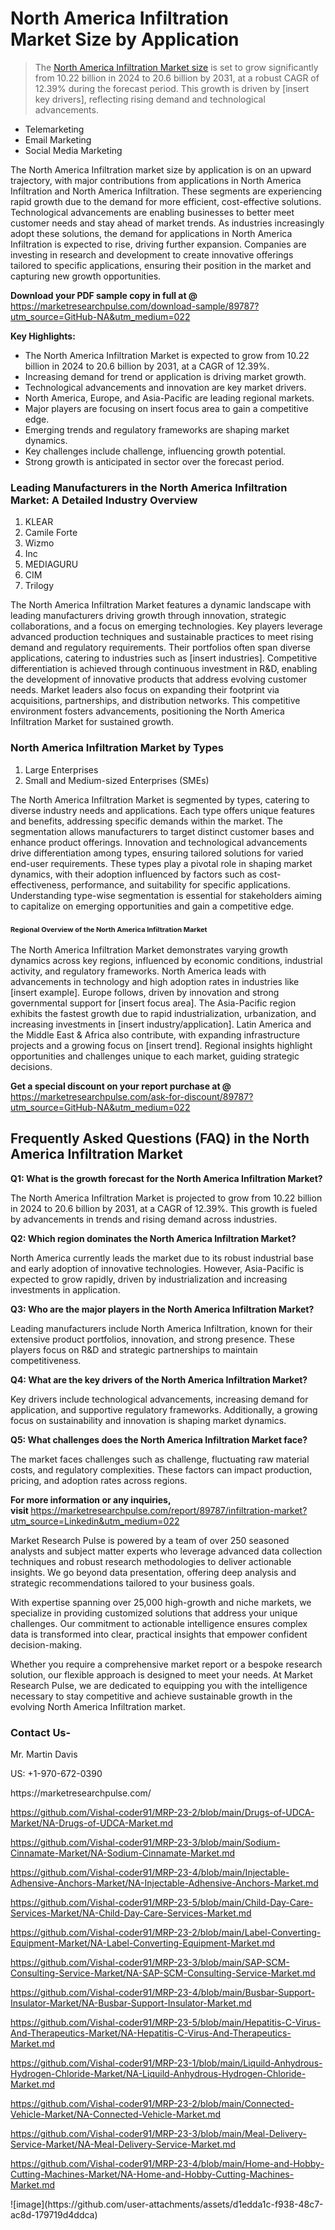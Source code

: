 <h1>North America Infiltration Market&nbsp;Size by Application</h1><blockquote><p>The <a href="https://marketresearchpulse.com/download-sample/89787?utm_source=GitHub-NA&amp;utm_medium=022">North America Infiltration Market size</a> is set to grow significantly from 10.22 billion in 2024 to 20.6 billion by 2031, at a robust CAGR of 12.39% during the forecast period. This growth is driven by [insert key drivers], reflecting rising demand and technological advancements.</p></blockquote><ul><li>Telemarketing <li> Email Marketing <li> Social Media Marketing</li></ul><p>The North America Infiltration market size by application is on an upward trajectory, with major contributions from applications in North America Infiltration and North America Infiltration. These segments are experiencing rapid growth due to the demand for more efficient, cost-effective solutions. Technological advancements are enabling businesses to better meet customer needs and stay ahead of market trends. As industries increasingly adopt these solutions, the demand for applications in North America Infiltration is expected to rise, driving further expansion. Companies are investing in research and development to create innovative offerings tailored to specific applications, ensuring their position in the market and capturing new growth opportunities.</p><p><strong>Download your PDF sample copy in full at @ </strong><a href="https://marketresearchpulse.com/download-sample/89787?utm_source=GitHub-NA&amp;utm_medium=022">https://marketresearchpulse.com/download-sample/89787?utm_source=GitHub-NA&amp;utm_medium=022</a></p><p><strong>Key Highlights: </strong></p><ul><li>The North America Infiltration Market is expected to grow from 10.22 billion in 2024 to 20.6 billion by 2031, at a CAGR of 12.39%.</li><li>Increasing demand for trend or application is driving market growth.</li><li>Technological advancements and innovation are key market drivers.</li><li>North America, Europe, and Asia-Pacific are leading regional markets.</li><li>Major players are focusing on insert focus area to gain a competitive edge.</li><li>Emerging trends and regulatory frameworks are shaping market dynamics.</li><li>Key challenges include challenge, influencing growth potential.</li><li>Strong growth is anticipated in sector over the forecast period.</li></ul><h3>Leading Manufacturers in the North America Infiltration Market: A Detailed Industry Overview</h3><ol><li>KLEAR</li><li>Camile Forte</li><li>Wizmo</li><li>Inc</li><li>MEDIAGURU</li><li>CIM</li><li>Trilogy</li></ol><div class="flex max-w-full flex-col flex-grow"><div class="min-h-8 text-message flex w-full flex-col items-end gap-2 whitespace-normal break-words [.text-message+&amp;]:mt-5" dir="auto" data-message-author-role="assistant" data-message-id="fd8432e4-4910-450d-b182-61b7bfb0a01f" data-message-model-slug="gpt-4o"><div class="flex w-full flex-col gap-1 empty:hidden first:pt-[3px]"><div class="markdown prose w-full break-words dark:prose-invert light"><p>The North America Infiltration Market features a dynamic landscape with leading manufacturers driving growth through innovation, strategic collaborations, and a focus on emerging technologies. Key players leverage advanced production techniques and sustainable practices to meet rising demand and regulatory requirements. Their portfolios often span diverse applications, catering to industries such as [insert industries]. Competitive differentiation is achieved through continuous investment in R&amp;D, enabling the development of innovative products that address evolving customer needs. Market leaders also focus on expanding their footprint via acquisitions, partnerships, and distribution networks. This competitive environment fosters advancements, positioning the North America Infiltration Market for sustained growth.</p></div></div></div></div><h3>North America Infiltration Market by Types</h3><ol><li>Large Enterprises <li> Small and Medium-sized Enterprises (SMEs)</li></ol><div class="flex max-w-full flex-col flex-grow"><div class="min-h-8 text-message flex w-full flex-col items-end gap-2 whitespace-normal break-words [.text-message+&amp;]:mt-5" dir="auto" data-message-author-role="assistant" data-message-id="084470be-0bb7-4664-bddf-5156b4f41249" data-message-model-slug="gpt-4o-mini"><div class="flex w-full flex-col gap-1 empty:hidden first:pt-[3px]"><div class="markdown prose w-full break-words dark:prose-invert light"><p>The North America Infiltration Market is segmented by types, catering to diverse industry needs and applications. Each type offers unique features and benefits, addressing specific demands within the market. The segmentation allows manufacturers to target distinct customer bases and enhance product offerings. Innovation and technological advancements drive differentiation among types, ensuring tailored solutions for varied end-user requirements. These types play a pivotal role in shaping market dynamics, with their adoption influenced by factors such as cost-effectiveness, performance, and suitability for specific applications. Understanding type-wise segmentation is essential for stakeholders aiming to capitalize on emerging opportunities and gain a competitive edge.</p></div></div></div></div><h3><span style="font-size: 11px;">Regional Overview of the North America Infiltration Market</span></h3><div class="flex max-w-full flex-col flex-grow"><div class="min-h-8 text-message flex w-full flex-col items-end gap-2 whitespace-normal break-words [.text-message+&amp;]:mt-5" dir="auto" data-message-author-role="assistant" data-message-id="e9038762-ce64-4e30-91c9-9bd413514231" data-message-model-slug="gpt-4o-mini"><div class="flex w-full flex-col gap-1 empty:hidden first:pt-[3px]"><div class="markdown prose w-full break-words dark:prose-invert light"><p>The North America Infiltration Market demonstrates varying growth dynamics across key regions, influenced by economic conditions, industrial activity, and regulatory frameworks. North America leads with advancements in technology and high adoption rates in industries like [insert example]. Europe follows, driven by innovation and strong governmental support for [insert focus area]. The Asia-Pacific region exhibits the fastest growth due to rapid industrialization, urbanization, and increasing investments in [insert industry/application]. Latin America and the Middle East &amp; Africa also contribute, with expanding infrastructure projects and a growing focus on [insert trend]. Regional insights highlight opportunities and challenges unique to each market, guiding strategic decisions.</p></div></div></div></div><p><strong>Get a special discount on your report purchase at @ </strong><a href="https://marketresearchpulse.com/ask-for-discount/89787?utm_source=GitHub-NA&amp;utm_medium=022">https://marketresearchpulse.com/ask-for-discount/89787?utm_source=GitHub-NA&amp;utm_medium=022</a></p><h2>Frequently Asked Questions (FAQ) in the North America Infiltration Market</h2><p><strong>Q1: What is the growth forecast for the North America Infiltration Market?</strong></p><p>The North America Infiltration Market is projected to grow from 10.22 billion in 2024 to 20.6 billion by 2031, at a CAGR of 12.39%. This growth is fueled by advancements in trends and rising demand across industries.</p><p><strong>Q2: Which region dominates the North America Infiltration Market?</strong></p><p>North America currently leads the market due to its robust industrial base and early adoption of innovative technologies. However, Asia-Pacific is expected to grow rapidly, driven by industrialization and increasing investments in application.</p><p><strong>Q3: Who are the major players in the North America Infiltration Market?</strong></p><p>Leading manufacturers include North America Infiltration, known for their extensive product portfolios, innovation, and strong presence. These players focus on R&amp;D and strategic partnerships to maintain competitiveness.</p><p><strong>Q4: What are the key drivers of the North America Infiltration Market?</strong></p><p>Key drivers include technological advancements, increasing demand for application, and supportive regulatory frameworks. Additionally, a growing focus on sustainability and innovation is shaping market dynamics.</p><p><strong>Q5: What challenges does the North America Infiltration Market face?</strong></p><p>The market faces challenges such as challenge, fluctuating raw material costs, and regulatory complexities. These factors can impact production, pricing, and adoption rates across regions.</p><p><strong>For more information or any inquiries, visit&nbsp;</strong><a href="https://marketresearchpulse.com/report/89787/infiltration-market?utm_source=Linkedin&utm_medium=022">https://marketresearchpulse.com/report/89787/infiltration-market?utm_source=Linkedin&utm_medium=022</a></p><p>Market Research Pulse is powered by a team of over 250 seasoned analysts and subject matter experts who leverage advanced data collection techniques and robust research methodologies to deliver actionable insights. We go beyond data presentation, offering deep analysis and strategic recommendations tailored to your business goals.</p><p>With expertise spanning over 25,000 high-growth and niche markets, we specialize in providing customized solutions that address your unique challenges. Our commitment to actionable intelligence ensures complex data is transformed into clear, practical insights that empower confident decision-making.</p><p>Whether you require a comprehensive market report or a bespoke research solution, our flexible approach is designed to meet your needs. At Market Research Pulse, we are dedicated to equipping you with the intelligence necessary to stay competitive and achieve sustainable growth in the evolving North America Infiltration market.</p><h3><strong>Contact Us-</strong></h3><p>Mr. Martin Davis</p><p>US: +1-970-672-0390</p><p>https://marketresearchpulse.com/</p><p><a href="https://github.com/Vishal-coder91/MRP-23-2/blob/main/Drugs-of-UDCA-Market/NA-Drugs-of-UDCA-Market.md">https://github.com/Vishal-coder91/MRP-23-2/blob/main/Drugs-of-UDCA-Market/NA-Drugs-of-UDCA-Market.md</a></p><p><a href="https://github.com/Vishal-coder91/MRP-23-3/blob/main/Sodium-Cinnamate-Market/NA-Sodium-Cinnamate-Market.md">https://github.com/Vishal-coder91/MRP-23-3/blob/main/Sodium-Cinnamate-Market/NA-Sodium-Cinnamate-Market.md</a></p><p><a href="https://github.com/Vishal-coder91/MRP-23-4/blob/main/Injectable-Adhensive-Anchors-Market/NA-Injectable-Adhensive-Anchors-Market.md">https://github.com/Vishal-coder91/MRP-23-4/blob/main/Injectable-Adhensive-Anchors-Market/NA-Injectable-Adhensive-Anchors-Market.md</a></p><p><a href="https://github.com/Vishal-coder91/MRP-23-5/blob/main/Child-Day-Care-Services-Market/NA-Child-Day-Care-Services-Market.md">https://github.com/Vishal-coder91/MRP-23-5/blob/main/Child-Day-Care-Services-Market/NA-Child-Day-Care-Services-Market.md</a></p><p><a href="https://github.com/Vishal-coder91/MRP-23-2/blob/main/Label-Converting-Equipment-Market/NA-Label-Converting-Equipment-Market.md">https://github.com/Vishal-coder91/MRP-23-2/blob/main/Label-Converting-Equipment-Market/NA-Label-Converting-Equipment-Market.md</a></p><p><a href="https://github.com/Vishal-coder91/MRP-23-3/blob/main/SAP-SCM-Consulting-Service-Market/NA-SAP-SCM-Consulting-Service-Market.md">https://github.com/Vishal-coder91/MRP-23-3/blob/main/SAP-SCM-Consulting-Service-Market/NA-SAP-SCM-Consulting-Service-Market.md</a></p><p><a href="https://github.com/Vishal-coder91/MRP-23-4/blob/main/Busbar-Support-Insulator-Market/NA-Busbar-Support-Insulator-Market.md">https://github.com/Vishal-coder91/MRP-23-4/blob/main/Busbar-Support-Insulator-Market/NA-Busbar-Support-Insulator-Market.md</a></p><p><a href="https://github.com/Vishal-coder91/MRP-23-5/blob/main/Hepatitis-C-Virus-And-Therapeutics-Market/NA-Hepatitis-C-Virus-And-Therapeutics-Market.md">https://github.com/Vishal-coder91/MRP-23-5/blob/main/Hepatitis-C-Virus-And-Therapeutics-Market/NA-Hepatitis-C-Virus-And-Therapeutics-Market.md</a></p><p><a href="https://github.com/Vishal-coder91/MRP-23-1/blob/main/Liquild-Anhydrous-Hydrogen-Chloride-Market/NA-Liquild-Anhydrous-Hydrogen-Chloride-Market.md">https://github.com/Vishal-coder91/MRP-23-1/blob/main/Liquild-Anhydrous-Hydrogen-Chloride-Market/NA-Liquild-Anhydrous-Hydrogen-Chloride-Market.md</a></p><p><a href="https://github.com/Vishal-coder91/MRP-23-2/blob/main/Connected-Vehicle-Market/NA-Connected-Vehicle-Market.md">https://github.com/Vishal-coder91/MRP-23-2/blob/main/Connected-Vehicle-Market/NA-Connected-Vehicle-Market.md</a></p><p><a href="https://github.com/Vishal-coder91/MRP-23-3/blob/main/Meal-Delivery-Service-Market/NA-Meal-Delivery-Service-Market.md">https://github.com/Vishal-coder91/MRP-23-3/blob/main/Meal-Delivery-Service-Market/NA-Meal-Delivery-Service-Market.md</a></p><p><a href="https://github.com/Vishal-coder91/MRP-23-4/blob/main/Home-and-Hobby-Cutting-Machines-Market/NA-Home-and-Hobby-Cutting-Machines-Market.md">https://github.com/Vishal-coder91/MRP-23-4/blob/main/Home-and-Hobby-Cutting-Machines-Market/NA-Home-and-Hobby-Cutting-Machines-Market.md</a></p>
![image](https://github.com/user-attachments/assets/d1edda1c-f938-48c7-ac8d-179719d4ddca)
